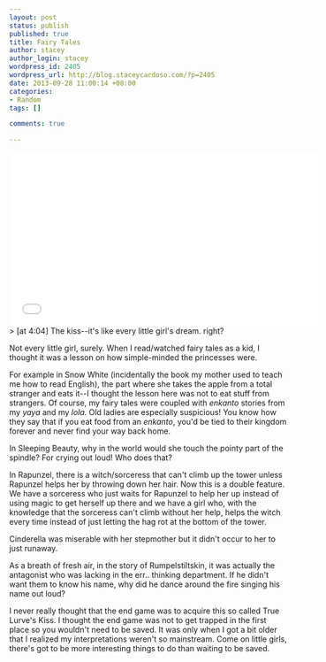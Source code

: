 ```yaml
--- 
layout: post
status: publish
published: true
title: Fairy Tales
author: stacey
author_login: stacey
wordpress_id: 2405
wordpress_url: http://blog.staceycardoso.com/?p=2405
date: 2013-09-28 11:00:14 +08:00
categories: 
- Random
tags: []

comments: true

---
```

<iframe src="//www.youtube.com/embed/2ErTpag1X0M" height="315" width="560"
allowfullscreen="" frameborder="0"></iframe>
> [at 4:04] The kiss--it's like every little girl's dream. right?

Not every little girl, surely. When I read/watched fairy tales as a kid, I
thought it was a lesson on how simple-minded the princesses were.

For example in Snow White (incidentally the book my mother used to teach me how 
to read English), the part where she takes the apple from a total stranger and 
eats it--I thought the lesson here was not to eat stuff from strangers. Of 
course, my fairy tales were coupled with *enkanto* stories from my 
*yaya* and my *lola.* Old ladies are especially suspicious! You 
know how they say that if you eat food from an *enkanto*, you'd be tied 
to their kingdom forever and never find your way back home.

In Sleeping Beauty, why in the world would she touch the pointy part of the 
spindle? For crying out loud! Who does that?

In Rapunzel, there is a witch/sorceress that can't climb up the tower unless 
Rapunzel helps her by throwing down her hair. Now this is a double feature. We 
have a sorceress who just waits for Rapunzel to help her up instead of using 
magic to get herself up there and we have a girl who, with the knowledge that 
the sorceress can't climb without her help, helps the witch every time instead 
of just letting the hag rot at the bottom of the tower.

Cinderella was miserable with her stepmother but it didn't occur to her to just
runaway.

As a breath of fresh air, in the story of Rumpelstiltskin, it was actually the 
antagonist who was lacking in the err.. thinking department. If he didn't want
them to know his name, why did he dance around the fire singing his name out 
loud?

I never really thought that the end game was to acquire this so called True
Lurve's Kiss. I thought the end game was not to get trapped in the first place
so you wouldn't need to be saved. It was only when I got a bit older that I
realized my interpretations weren't so mainstream. Come on little girls, 
there's got to be more interesting things to do than waiting to be saved.
